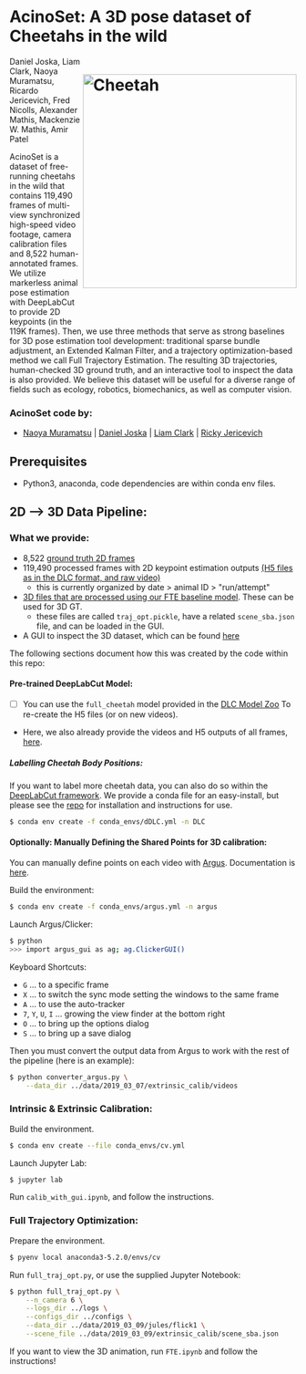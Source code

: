 # AcinoSet: A 3D pose dataset of Cheetahs in the wild<img src="https://images.squarespace-cdn.com/content/v1/57f6d51c9f74566f55ecf271/1608473251355-R6MD2DPAGXD541O6KSPO/ke17ZwdGBToddI8pDm48kDJiRRinvyl0ibURJcD42oMUqsxRUqqbr1mOJYKfIPR7LoDQ9mXPOjoJoqy81S2I8N_N4V1vUb5AoIIIbLZhVYxCRW4BPu10St3TBAUQYVKcQRhUxETRWa-oq147TtIoC7IIYHcXSEvrmlBoYmbrKNZ_GGuik8tacc4P7_d_fn_0/cheetahTurn.png?format=2500w" width="375" title="AcinoSet" alt="Cheetah" align="right" vspace = "50">

Daniel Joska, Liam Clark, Naoya Muramatsu, Ricardo Jericevich, Fred Nicolls, Alexander Mathis, Mackenzie W. Mathis, Amir Patel 


 AcinoSet is a dataset of free-running cheetahs in the wild that contains 119,490 frames of multi-view synchronized high-speed video footage, camera calibration files and 8,522 human-annotated frames. We utilize markerless animal pose estimation with DeepLabCut to provide 2D keypoints (in the 119K frames). Then, we use three methods that serve as strong baselines for 3D pose estimation tool development: traditional sparse bundle adjustment, an Extended Kalman Filter, and a trajectory optimization-based method we call Full Trajectory Estimation. The resulting 3D trajectories, human-checked 3D ground truth, and an interactive tool to inspect the data is also provided. We believe this dataset will be useful for a diverse range of fields such as ecology, robotics, biomechanics, as well as computer vision.

### AcinoSet code by:
- [Naoya Muramatsu](https://github.com/DenDen047) | [Daniel Joska](https://github.com/DJoska) | [Liam Clark](https://github.com/LiamClarkZA) | [Ricky Jericevich](https://github.com/@rickyjericevich)

## Prerequisites

- Python3, anaconda, code dependencies are within conda env files.

## 2D --> 3D Data Pipeline:

### What we provide: 
- 8,522 [ground truth 2D frames](https://www.dropbox.com/sh/9y3rb9m5n3sbhwh/AACvUBuloEvAUFJFYZ9IqtbLa/data/hand_labeled_data?dl=0&subfolder_nav_tracking=1)
- 119,490 processed frames with 2D keypoint estimation outputs [(H5 files as in the DLC format, and raw video)](https://www.dropbox.com/sh/9y3rb9m5n3sbhwh/AABnfdKGHb0GrfHT7ynqf1APa/data?dl=0&subfolder_nav_tracking=1) 
    - this is currently organized by date > animal ID > "run/attempt"
- [3D files that are processed using our FTE baseline model](https://www.dropbox.com/sh/9y3rb9m5n3sbhwh/AABnfdKGHb0GrfHT7ynqf1APa/data?dl=0&subfolder_nav_tracking=1). These can be used for 3D GT.
   - these files are called `traj_opt.pickle`, have a related `scene_sba.json` file, and can be loaded in the GUI.
- A GUI to inspect the 3D dataset, which can be found [here](https://github.com/African-Robotics-Unit/acinoset_viewer)


The following sections document how this was created by the code within this repo:

#### Pre-trained DeepLabCut Model:

- [ ] You can use the `full_cheetah` model provided in the [DLC Model Zoo](http://modelzoo.deeplabcut.org)  To re-create the H5 files (or on new videos). 
- Here, we also already provide the videos and H5 outputs of all frames, [here]().

##### Labelling Cheetah Body Positions:

If you want to label more cheetah data, you can also do so within the [DeepLabCut framework](https://github.com/DeepLabCut/DeepLabCut). We provide a conda file for an easy-install, but please see the [repo](https://github.com/DeepLabCut/DeepLabCut) for installation and instructions for use.
```sh
$ conda env create -f conda_envs/dDLC.yml -n DLC
```

#### Optionally: Manually Defining the Shared Points for 3D calibration:

You can manually define points on each video with [Argus](http://argus.web.unc.edu/). Documentation is [here](http://argus.web.unc.edu/tutorial/#Clicker).

Build the environment:
```sh
$ conda env create -f conda_envs/argus.yml -n argus
```

Launch Argus/Clicker:
```sh
$ python
>>> import argus_gui as ag; ag.ClickerGUI()
```

Keyboard Shortcuts:
- `G` ... to a specific frame
- `X` ... to switch the sync mode setting the windows to the same frame
- `A` ... to use the auto-tracker
- `7`, `Y`, `U`, `I` ... growing the view finder at the bottom right
- `O` ... to bring up the options dialog
- `S` ... to bring up a save dialog

Then you must convert the output data from Argus to work with the rest of the pipeline (here is an example):
```sh
$ python converter_argus.py \
    --data_dir ../data/2019_03_07/extrinsic_calib/videos
```

### Intrinsic & Extrinsic Calibration:

Build the environment.
```sh
$ conda env create --file conda_envs/cv.yml
```

Launch Jupyter Lab:
```sh
$ jupyter lab
```

Run `calib_with_gui.ipynb`, and follow the instructions.


### Full Trajectory Optimization:

Prepare the environment.
```sh
$ pyenv local anaconda3-5.2.0/envs/cv
```

Run `full_traj_opt.py`, or use the supplied Jupyter Notebook:
```sh
$ python full_traj_opt.py \
    --n_camera 6 \
    --logs_dir ../logs \
    --configs_dir ../configs \
    --data_dir ../data/2019_03_09/jules/flick1 \
    --scene_file ../data/2019_03_09/extrinsic_calib/scene_sba.json
```

If you want to view the 3D animation, run `FTE.ipynb` and follow the instructions!

